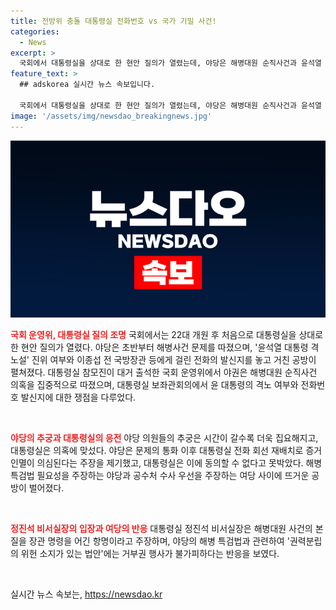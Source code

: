 ```yaml
---
title: 전방위 충돌 대통령실 전화번호 vs 국가 기밀 사건!
categories:
  - News
excerpt: >
  국회에서 대통령실을 상대로 한 현안 질의가 열렸는데, 야당은 해병대원 순직사건과 윤석열 대통령 격노설 관련 의혹을 제기했습니다. 또한 국방부 장관 등에게 걸린 전화번호 발신지와 관련된 공방이 벌어졌습니다. 야당은 특검법 필요를 주장하며 대립했고, 대통령실은 이를 거부하며 권력분립의 위헌 소지가 있는 법안이라고 반박했습니다.
feature_text: >
  ## adskorea 실시간 뉴스 속보입니다.

  국회에서 대통령실을 상대로 한 현안 질의가 열렸는데, 야당은 해병대원 순직사건과 윤석열 대통령 격노설 관련 의혹을 제기했습니다. 또한 국방부 장관 등에게 걸린 전화번호 발신지와 관련된 공방이 벌어졌습니다. 야당은 특검법 필요를 주장하며 대립했고, 대통령실은 이를 거부하며 권력분립의 위헌 소지가 있는 법안이라고 반박했습니다.
image: '/assets/img/newsdao_breakingnews.jpg'
---
```


<p><img src="/assets/img/newsdao_breakingnews.jpg" alt="adskorea 속보" /></p>

<p><b><span style="color: #ee2323;">국회 운영위, 대통령실 질의 조명</span></b>
국회에서는 22대 개원 후 처음으로 대통령실을 상대로 한 현안 질의가 열렸다. 야당은 초반부터 해병사건 문제를 따졌으며, '윤석열 대통령 격노설' 진위 여부와 이종섭 전 국방장관 등에게 걸린 전화의 발신지를 놓고 거친 공방이 펼쳐졌다. 대통령실 참모진이 대거 출석한 국회 운영위에서 야권은 해병대원 순직사건 의혹을 집중적으로 따졌으며, 대통령실 보좌관회의에서 윤 대통령의 격노 여부와 전화번호 발신지에 대한 쟁점을 다루었다.</p>

<p data-ke-size="size16">&nbsp;</p>

<p><b><span style="color: #ee2323;">야당의 추궁과 대통령실의 응전</span></b>
야당 의원들의 추궁은 시간이 갈수록 더욱 집요해지고, 대통령실은 의혹에 맞섰다. 야당은 문제의 통화 이후 대통령실 전화 회선 재배치로 증거인멸이 의심된다는 주장을 제기했고, 대통령실은 이에 동의할 수 없다고 못박았다. 해병특검법 필요성을 주장하는 야당과 공수처 수사 우선을 주장하는 여당 사이에 뜨거운 공방이 벌어졌다.</p>

<p data-ke-size="size16">&nbsp;</p>

<p><b><span style="color: #ee2323;">정진석 비서실장의 입장과 여당의 반응</span></b>
대통령실 정진석 비서실장은 해병대원 사건의 본질을 장관 명령을 어긴 항명이라고 주장하며, 야당의 해병 특검법과 관련하여 '권력분립의 위헌 소지가 있는 법안'에는 거부권 행사가 불가피하다는 반응을 보였다.</p>

<p data-ke-size="size16">&nbsp;</p>

실시간 뉴스 속보는, <a href="https://newsdao.kr" rel="dofollow">https://newsdao.kr</a>


